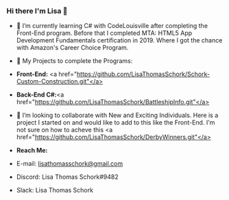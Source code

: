 ### Hi there I'm Lisa 👋

- 🌱 I’m currently learning C# with CodeLouisville after completing the Front-End program.  Before that I completed MTA: HTML5 App Development Fundamentals certification in 2019. Where I got the chance with Amazon's Career Choice Program.

- 🔭 My Projects to complete the Programs:
- <strong>Front-End:</strong> <a href="https://github.com/LisaThomasSchork/Schork-Custom-Construction.git"</a>
- <strong>Back-End C#:</strong><a href="https://github.com/LisaThomasSchork/BattleshipInfo.git"</a>

- 👯 I’m looking to collaborate with New and Exciting Individuals. Here is a project I started on and would like to add to this like the Front-End.  I'm not sure on how to acheve this <a href="https://github.com/LisaThomasSchork/DerbyWinners.git"</a>

- <strong>Reach Me:</strong> 
- E-mail:   lisathomasschork@gmail.com
- Discord:  Lisa Thomas Schork#9482
- Slack:    Lisa Thomas Schork


